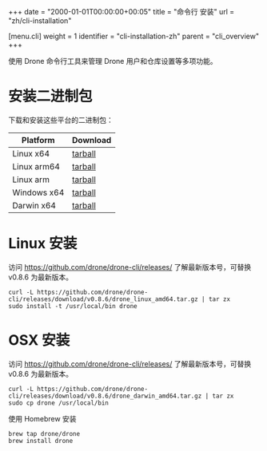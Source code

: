 +++
date = "2000-01-01T00:00:00+00:05"
title = "命令行 安装"
url = "zh/cli-installation"

[menu.cli]
  weight = 1
  identifier = "cli-installation-zh"
  parent = "cli_overview"
+++

<!--The Drone command line tools are used to interact with the Drone from the command line, and provides important utilities for managing users and repository settings.-->

使用 Drone 命令行工具来管理 Drone 用户和仓库设置等多项功能。

<!--# Install Binaries-->

# 安装二进制包

下载和安装这些平台的二进制包：

<!--Download and install the raw binaries by platform:-->

Platform    | Download
------------|---------
Linux x64   | [tarball](https://github.com/drone/drone-cli/releases/)
Linux arm64 | [tarball](https://github.com/drone/drone-cli/releases/)
Linux arm   | [tarball](https://github.com/drone/drone-cli/releases/)
Windows x64 | [tarball](https://github.com/drone/drone-cli/releases/)
Darwin x64  | [tarball](https://github.com/drone/drone-cli/releases/)

<!--# Install on Linux-->

# Linux 安装

<!--Download and install on Linux:-->

访问 https://github.com/drone/drone-cli/releases/ 了解最新版本号，可替换 v0.8.6 为最新版本。

```nohighlight
curl -L https://github.com/drone/drone-cli/releases/download/v0.8.6/drone_linux_amd64.tar.gz | tar zx
sudo install -t /usr/local/bin drone
```

<!--# Install on OSX-->

# OSX 安装

<!--Download and install on OSX:-->

访问 https://github.com/drone/drone-cli/releases/ 了解最新版本号，可替换 v0.8.6 为最新版本。

```nohighlight
curl -L https://github.com/drone/drone-cli/releases/download/v0.8.6/drone_darwin_amd64.tar.gz | tar zx
sudo cp drone /usr/local/bin
```

<!--Download and install on OSX using Homebrew:-->

使用 Homebrew 安装

```nohighlight
brew tap drone/drone
brew install drone
```
